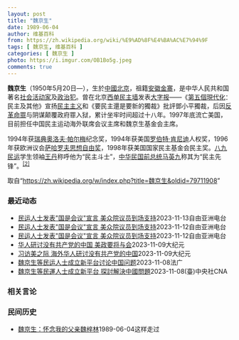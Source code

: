 ```yaml
---
layout: post
title: "魏京生"
date: 1989-06-04
author: 维基百科
from: https://zh.wikipedia.org/wiki/%E9%AD%8F%E4%BA%AC%E7%94%9F
tags: [ 魏京生, 维基百科 ]
categories: [ 魏京生 ]
photo: https://i.imgur.com/OB1Bo5g.jpeg
comments: true
---
```

<div class="mw-content-ltr mw-parser-output" lang="zh" dir="ltr">
<p><b>魏京生</b>（1950年5月20日<span class="useeditintro" title="Template:BLP editintro">—</span>），生於<a href="/wiki/%E4%B8%AD%E8%8F%AF%E4%BA%BA%E6%B0%91%E5%85%B1%E5%92%8C%E5%9C%8B" class="mw-redirect" title="中華人民共和國">中國</a><a href="/wiki/%E5%8C%97%E4%BA%AC" class="mw-redirect" title="北京">北京</a>，祖籍<a href="/wiki/%E5%AE%89%E5%BE%BD" class="mw-redirect" title="安徽">安徽</a><a href="/wiki/%E9%87%91%E5%AF%A8" class="mw-redirect" title="金寨">金寨</a>，是中华人民共和国著名<a href="/wiki/%E7%A4%BE%E6%9C%83%E6%B4%BB%E5%8B%95%E5%AE%B6" class="mw-redirect" title="社會活動家">社会活动家</a>及<a href="/wiki/%E6%94%BF%E6%B2%BB%E7%8A%AF" title="政治犯">政治犯</a>。曾在北京<a href="/wiki/%E8%A5%BF%E5%8D%95%E6%B0%91%E4%B8%BB%E5%A2%99" title="西单民主墙">西单民主墙</a>发表<a href="/wiki/%E5%A4%A7%E5%AD%97%E6%8A%A5" title="大字报">大字报</a>——《<a href="/wiki/%E7%AC%AC%E4%BA%94%E5%80%8B%E7%8F%BE%E4%BB%A3%E5%8C%96_(%E9%AD%8F%E4%BA%AC%E7%94%9F)" title="第五個現代化 (魏京生)">第五個現代化</a>：民主及其他》宣扬<a href="/wiki/%E6%B0%91%E4%B8%BB%E4%B8%BB%E7%BE%A9" class="mw-redirect" title="民主主義">民主主义</a>和《要民主還是要新的獨裁》批評鄧小平獨裁，后因<a href="/wiki/%E5%8F%8D%E9%9D%A9%E5%91%BD%E7%BD%AA" title="反革命罪">反革命罪</a>与阴谋颠覆政府罪入狱，累计坐牢时间超过十八年。1997年底流亡美国，目前担任中国民主运动海外联席会议主席和魏京生基金会主席。
</p><p>1994年获<a href="/wiki/%E7%91%9E%E5%85%B8" title="瑞典">瑞典</a><a href="/wiki/%E5%A5%A5%E6%B4%9B%E5%A4%AB%C2%B7%E5%B8%95%E5%B0%94%E6%A2%85" title="奥洛夫·帕尔梅">奥洛夫·帕尔梅</a>纪念奖，1994年获美国<a href="/wiki/%E7%BD%97%E4%BC%AF%E7%89%B9%C2%B7%E8%82%AF%E5%B0%BC%E8%BF%AA" class="mw-redirect" title="罗伯特·肯尼迪">罗伯特·肯尼迪</a>人权奖，1996年获欧洲议会<a href="/wiki/%E8%96%A9%E5%93%88%E7%BE%85%E5%A4%AB%E6%80%9D%E6%83%B3%E8%87%AA%E7%94%B1%E7%8D%8E" class="mw-redirect" title="薩哈羅夫思想自由獎">萨哈罗夫思想自由奖</a>，1998年获美国国家民主基金会民主奖。<a href="/wiki/%E5%85%AB%E4%B9%9D%E6%B0%91%E8%BF%90" class="mw-redirect" title="八九民运">八九民运</a>学生领袖<a href="/wiki/%E7%8E%8B%E4%B8%B9" title="王丹">王丹</a>称呼他为“民主斗士”，<a href="/wiki/%E4%B8%AD%E5%8D%8E%E6%B0%91%E5%9B%BD%E6%80%BB%E7%BB%9F" class="mw-redirect" title="中华民国总统">中华民国前总统</a><a href="/wiki/%E9%A9%AC%E8%8B%B1%E4%B9%9D" class="mw-redirect" title="马英九">马英九</a>称其为“民主先锋”。<sup id="cite_ref-3" class="reference"><a href="#cite_note-3">[2]</a></sup>
</p>
<meta property="mw:PageProp/toc">
</div><!--esi <esi:include src="/esitest-fa8a495983347898/content" /> --><noscript><img src="https://login.wikimedia.org/wiki/Special:CentralAutoLogin/start?type=1x1" alt="" width="1" height="1" style="border: none; position: absolute;"></noscript>
<div class="printfooter" data-nosnippet="">取自“<a dir="ltr" href="https://zh.wikipedia.org/w/index.php?title=魏京生&amp;oldid=79711908">https://zh.wikipedia.org/w/index.php?title=魏京生&amp;oldid=79711908</a>”</div><div id="recent-news"><h3>最近动态</h3><ul><li><a href="https://nodebe4.github.io/waimei/2023-11-13/%E6%B0%91%E8%BF%90%E4%BA%BA%E5%A3%AB%E5%8F%91%E8%A1%A8-%E5%9B%BD%E6%98%AF%E4%BC%9A%E8%AE%AE-%E5%AE%A3%E8%A8%80-%E7%BE%8E%E4%BC%97%E9%99%A2%E8%AE%AE%E5%91%98%E5%88%B0%E5%9C%BA%E6%94%AF%E6%8C%81" title="民运人士发表”国是会议”宣言 美众院议员到场支持—— 魏京生、王丹、王军涛等民运人士发起&quot;国是会议&quot;倡导，这一会议将&quot;探讨结束暴政，创建民主中国的方案&quot;。...">民运人士发表"国是会议"宣言 美众院议员到场支持</a><time>2023-11-13</time><a class="tag">自由亚洲电台</a></li>
<li><a href="https://nodebe4.github.io/waimei/2023-11-12/%E6%B0%91%E8%BF%90%E4%BA%BA%E5%A3%AB%E5%8F%91%E8%A1%A8-%E5%9B%BD%E6%98%AF%E4%BC%9A%E8%AE%AE-%E5%AE%A3%E8%A8%80-%E7%BE%8E%E4%BC%97%E9%99%A2%E8%AE%AE%E5%91%98%E5%88%B0%E5%9C%BA%E6%94%AF%E6%8C%81" title="民运人士发表”国是会议”宣言 美众院议员到场支持—— 魏京生、王丹、王军涛等民运人士发起“国是会议”倡导，这一会议将“探讨结束暴政，创建民主中国的方案”。 孙诚摄影 在习近平即将到访加州湾区出席...">民运人士发表"国是会议"宣言 美众院议员到场支持</a><time>2023-11-12</time><a class="tag">自由亚洲电台</a></li>
<li><a href="https://nodebe4.github.io/waimei/2023-11-12/%E6%B0%91%E8%BF%90%E4%BA%BA%E5%A3%AB%E5%8F%91%E8%A1%A8-%E5%9B%BD%E6%98%AF%E4%BC%9A%E8%AE%AE-%E5%AE%A3%E8%A8%80-%E7%BE%8E%E4%BC%97%E9%99%A2%E8%AE%AE%E5%91%98%E5%88%B0%E5%9C%BA%E6%94%AF%E6%8C%81" title="民运人士发表”国是会议”宣言 美众院议员到场支持—— 魏京生、王丹、王军涛等民运人士发起“国是会议”倡导，这一会议将“探讨结束暴政，创建民主中国的方案”。 孙诚摄影 在习近平即将到访加州湾区出席...">民运人士发表"国是会议"宣言 美众院议员到场支持</a><time>2023-11-12</time><a class="tag">自由亚洲电台</a></li>
<li><a href="https://nodebe4.github.io/waimei/2023-11-09/%E5%8D%8E%E4%BA%BA%E7%A0%94%E8%AE%A8%E6%B2%A1%E6%9C%89%E5%85%B1%E4%BA%A7%E5%85%9A%E7%9A%84%E4%B8%AD%E5%9B%BD-%E7%BE%8E%E6%94%BF%E8%A6%81%E5%B0%86%E4%B8%8E%E4%BC%9A" title="华人研讨没有共产党的中国 美政要将与会—— 【大纪元2023年11月09日讯】（大纪元记者程静、骆亚采访报导）海外民运人士魏京生、王军涛、王丹三人筹划组建平台，将于周六（11日）在旧金山举行新闻...">华人研讨没有共产党的中国 美政要将与会</a><time>2023-11-09</time><a class="tag">大纪元</a></li>
<li><a href="https://nodebe4.github.io/waimei/2023-11-09/%E4%B9%A0%E8%AE%BF%E7%BE%8E%E4%B9%8B%E9%99%85-%E6%B5%B7%E5%A4%96%E5%8D%8E%E4%BA%BA%E7%A0%94%E8%AE%A8%E6%B2%A1%E6%9C%89%E5%85%B1%E4%BA%A7%E5%85%9A%E7%9A%84%E4%B8%AD%E5%9B%BD" title="习访美之际 海外华人研讨没有共产党的中国—— 【大纪元2023年11月09日讯】（大纪元记者程静、骆亚采访报导）海外民运人士魏京生、王军涛、王丹三人筹划组建平台，将于周六（11日）在旧金山举行新...">习访美之际 海外华人研讨没有共产党的中国</a><time>2023-11-09</time><a class="tag">大纪元</a></li>
<li><a href="https://nodebe4.github.io/waimei/2023-11-08/%E9%AD%8F%E4%BA%AC%E7%94%9F%E7%AD%89%E6%B0%91%E8%BF%90%E4%BA%BA%E5%A3%AB%E6%88%90%E7%AB%8B%E6%96%B0%E5%B9%B3%E5%8F%B0%E8%AE%A8%E8%AE%BA%E4%B8%AD%E5%9B%BD%E9%97%AE%E9%A2%98" title="魏京生等民运人士成立新平台讨论中国问题—— 08/11/2023 - 14:16 中国民运人士魏京生、王丹、王军涛将于11日在美国旧金山举行中国“国是会议”联合新闻发布会，这是新成立的平台，将探...">魏京生等民运人士成立新平台讨论中国问题</a><time>2023-11-08</time><a class="tag">法广</a></li>
<li><a href="https://nodebe4.github.io/waimei/2023-11-08/%E9%AD%8F%E4%BA%AC%E7%94%9F%E7%AD%89%E6%B0%91%E9%81%8B%E4%BA%BA%E5%A3%AB%E6%88%90%E7%AB%8B%E6%96%B0%E5%B9%B3%E5%8F%B0-%E6%8E%A2%E8%A8%8E%E8%A7%A3%E6%B1%BA%E4%B8%AD%E5%9C%8B%E5%95%8F%E9%A1%8C" title="魏京生等民運人士成立新平台 探討解決中國問題—— （中央社台北8日電）中國民運人士魏京生、王丹、王軍濤將於11日在美國舊金山舉行中國「國是會議」聯合新聞發布會，這是新成立的平台，將探討中國各層面...">魏京生等民運人士成立新平台 探討解決中國問題</a><time>2023-11-08</time><a class="tag">(臺)中央社CNA</a></li>
</ul></div><div id="open-opinion"><h3>相关言论</h3><ul></ul></div><div id="mjls-record"><h3>民间历史</h3><ul><li><a href="https://nodebe4.github.io/mjlsh/1989-06-04/%E9%AD%8F%E4%BA%AC%E7%94%9F-%E6%80%80%E5%BF%B5%E6%88%91%E7%9A%84%E7%88%B6%E4%BA%B2%E9%AD%8F%E6%A2%93%E6%9E%97/" title="魏京生">魏京生：怀念我的父亲魏梓林</a><time>1989-06-04</time><a class="tag">这样走过</a></li>
</ul></div>
